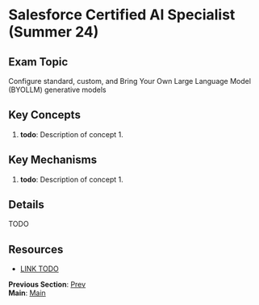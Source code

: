 # Salesforce Certified AI Specialist (Summer 24)

## Exam Topic
Configure standard, custom, and Bring Your Own Large Language Model (BYOLLM) generative models

## Key Concepts
1. **todo**: Description of concept 1.

## Key Mechanisms
1. **todo**: Description of concept 1.

## Details

TODO



## Resources
- [LINK TODO](URL)

**Previous Section**: [Prev](./5.1.md)<br />
**Main**: [Main](../README.md)
